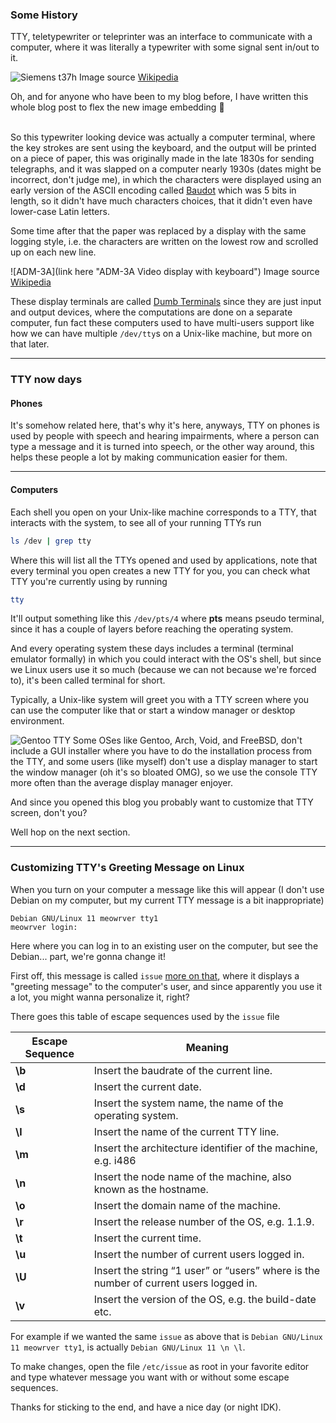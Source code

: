 ### Some History

TTY, teletypewriter or teleprinter was an interface to communicate with a computer, where it was literally a typewriter with some signal sent in/out to it.

![Siemens t37h](/img/early-tty.jpg "Siemens t37h teletypewriter")
Image source [Wikipedia](https://en.wikipedia.org/wiki/Teleprinter)

Oh, and for anyone who have been to my blog before, I have written this whole blog post to flex the new image embedding 🤘

\
So this typewriter looking device was actually a computer terminal, where the key strokes are sent using the keyboard, and the output will be printed on a piece of paper, this was originally made in the late 1830s for sending telegraphs, and it was slapped on a computer nearly 1930s (dates might be incorrect, don't judge me), in which the characters were displayed using an early version of the ASCII encoding called [Baudot](https://en.wikipedia.org/wiki/Baudot_code) which was 5 bits in length, so it didn't have much characters choices, that it didn't even have lower-case Latin letters.

Some time after that the paper was replaced by a display with the same logging style, i.e. the characters are written on the lowest row and scrolled up on each new line.

![ADM-3A](link here "ADM-3A Video display with keyboard")
Image source [Wikipedia](https://en.wikipedia.org/wiki/ADM-3A)

These display terminals are called [Dumb Terminals](https://www.pcmag.com/news/the-forgotten-world-of-dumb-terminals) since they are just input and output devices, where the computations are done on a separate computer, fun fact these computers used to have multi-users support like how we can have multiple `/dev/tty`s on a Unix-like machine, but more on that later.

---

### TTY now days

#### Phones

It's somehow related here, that's why it's here, anyways, TTY on phones is used by people with speech and hearing impairments, where a person can type a message and it is turned into speech, or the other way around, this helps these people a lot by making communication easier for them.

---

#### Computers

Each shell you open on your Unix-like machine corresponds to a TTY, that interacts with the system, to see all of your running TTYs run

```bash
ls /dev | grep tty
```

Where this will list all the TTYs opened and used by applications, note that every terminal you open creates a new TTY for you, you can check what TTY you're currently using by running

```bash
tty
```

It'll output something like this `/dev/pts/4` where **pts** means pseudo terminal, since it has a couple of layers before reaching the operating system.

And every operating system these days includes a terminal (terminal emulator formally) in which you could interact with the OS's shell, but since we Linux users use it so much (because we can not because we're forced to), it's been called terminal for short.

Typically, a Unix-like system will greet you with a TTY screen where you can use the computer like that or start a window manager or desktop environment.

![Gentoo TTY](/img/gentoo-tty.jpg "Gentoo Linux installing a package using emerge in the TTY")
Some OSes like Gentoo, Arch, Void, and FreeBSD, don't include a GUI installer where you have to do the installation process from the TTY, and some users (like myself) don't use a display manager to start the window manager (oh it's so bloated OMG), so we use the console TTY more often than the average display manager enjoyer.

And since you opened this blog you probably want to customize that TTY screen, don't you?

Well hop on the next section.

---

### Customizing TTY's Greeting Message on Linux

When you turn on your computer a message like this will appear (I don't use Debian on my computer, but my current TTY message is a bit inappropriate)

```
Debian GNU/Linux 11 meowrver tty1
meowrver login:
```

Here where you can log in to an existing user on the computer, but see the Debian... part, we're gonna change it!

First off, this message is called `issue` [more on that](https://serverfault.com/questions/922235/what-is-the-difference-between-etc-issue-net-and-etc-issue), where it displays a "greeting message" to the computer's user, and since apparently you use it a lot, you might wanna personalize it, right?

There goes this table of escape sequences used by the `issue` file

| Escape Sequence | Meaning                                                                               |
| --------------- | ------------------------------------------------------------------------------------- |
| **\b**          | Insert the baudrate of the current line.                                              |
| **\d**          | Insert the current date.                                                              |
| **\s**          | Insert the system name, the name of the operating system.                             |
| **\l**          | Insert the name of the current TTY line.                                              |
| **\m**          | Insert the architecture identifier of the machine, e.g. i486                          |
| **\n**          | Insert the node name of the machine, also known as the hostname.                      |
| **\o**          | Insert the domain name of the machine.                                                |
| **\r**          | Insert the release number of the OS, e.g. 1.1.9.                                      |
| **\t**          | Insert the current time.                                                              |
| **\u**          | Insert the number of current users logged in.                                         |
| **\U**          | Insert the string “1 user” or “users” where is the number of current users logged in. |
| **\v**          | Insert the version of the OS, e.g. the build-date etc.                                |

For example if we wanted the same `issue` as above that is `Debian GNU/Linux 11 meowrver tty1`, is actually `Debian GNU/Linux 11 \n \l`.

To make changes, open the file `/etc/issue` as root in your favorite editor and type whatever message you want with or without some escape sequences.

Thanks for sticking to the end, and have a nice day (or night IDK).
